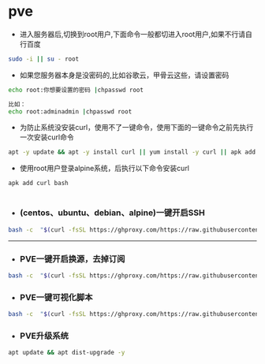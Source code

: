 # pve

- 进入服务器后,切换到root用户,下面命令一般都切进入root用户,如果不行请自行百度
```sh
sudo -i || su - root
```

- 如果您服务器本身是没密码的,比如谷歌云，甲骨云这些，请设置密码
```sh
echo root:你想要设置的密码 |chpasswd root

比如：
echo root:adminadmin |chpasswd root
```

- 为防止系统没安装curl，使用不了一键命令，使用下面的一键命令之前先执行一次安装curl命令
```sh
apt -y update && apt -y install curl || yum install -y curl || apk add curl bash
```

- 使用root用户登录alpine系统，后执行以下命令安装curl
```sh
apk add curl bash
```
#

- ### (centos、ubuntu、debian、alpine)一键开启SSH
```sh
bash -c  "$(curl -fsSL https://ghproxy.com/https://raw.githubusercontent.com/shidahuilang/pve/main/ssh.sh)"
```
---
- ### PVE一键开启换源，去掉订阅
```sh
bash -c  "$(curl -fsSL https://ghproxy.com/https://raw.githubusercontent.com/shidahuilang/pve/main/pvehy.sh)"
```
- ### PVE一键可视化脚本
```sh
bash -c  "$(curl -fsSL https://ghproxy.com/https://raw.githubusercontent.com/shidahuilang/pve/main/PVEauto.sh)"
```

- ### PVE升级系统
```sh
apt update && apt dist-upgrade -y
```
